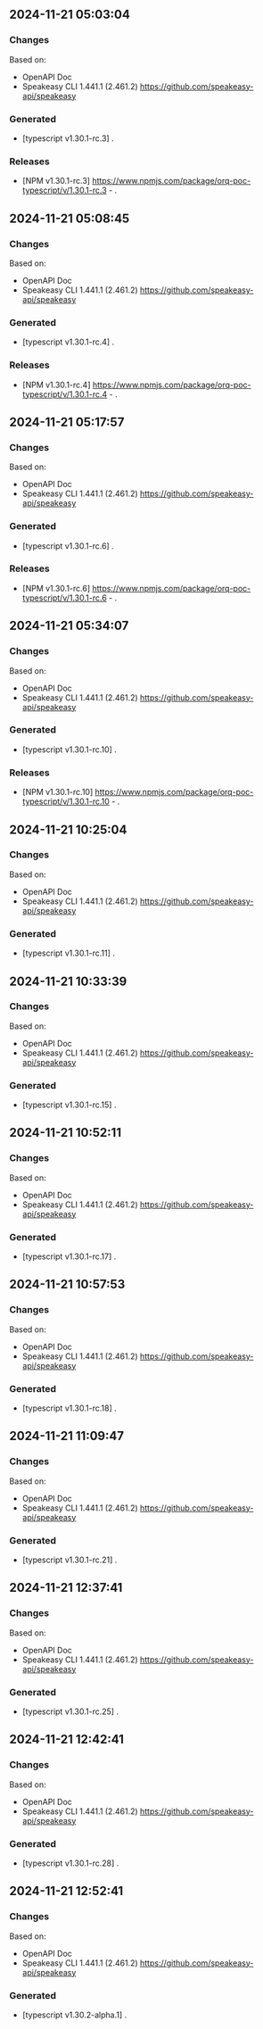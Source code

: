 

## 2024-11-21 05:03:04
### Changes
Based on:
- OpenAPI Doc  
- Speakeasy CLI 1.441.1 (2.461.2) https://github.com/speakeasy-api/speakeasy
### Generated
- [typescript v1.30.1-rc.3] .
### Releases
- [NPM v1.30.1-rc.3] https://www.npmjs.com/package/orq-poc-typescript/v/1.30.1-rc.3 - .

## 2024-11-21 05:08:45
### Changes
Based on:
- OpenAPI Doc  
- Speakeasy CLI 1.441.1 (2.461.2) https://github.com/speakeasy-api/speakeasy
### Generated
- [typescript v1.30.1-rc.4] .
### Releases
- [NPM v1.30.1-rc.4] https://www.npmjs.com/package/orq-poc-typescript/v/1.30.1-rc.4 - .

## 2024-11-21 05:17:57
### Changes
Based on:
- OpenAPI Doc  
- Speakeasy CLI 1.441.1 (2.461.2) https://github.com/speakeasy-api/speakeasy
### Generated
- [typescript v1.30.1-rc.6] .
### Releases
- [NPM v1.30.1-rc.6] https://www.npmjs.com/package/orq-poc-typescript/v/1.30.1-rc.6 - .

## 2024-11-21 05:34:07
### Changes
Based on:
- OpenAPI Doc  
- Speakeasy CLI 1.441.1 (2.461.2) https://github.com/speakeasy-api/speakeasy
### Generated
- [typescript v1.30.1-rc.10] .
### Releases
- [NPM v1.30.1-rc.10] https://www.npmjs.com/package/orq-poc-typescript/v/1.30.1-rc.10 - .

## 2024-11-21 10:25:04
### Changes
Based on:
- OpenAPI Doc  
- Speakeasy CLI 1.441.1 (2.461.2) https://github.com/speakeasy-api/speakeasy
### Generated
- [typescript v1.30.1-rc.11] .

## 2024-11-21 10:33:39
### Changes
Based on:
- OpenAPI Doc  
- Speakeasy CLI 1.441.1 (2.461.2) https://github.com/speakeasy-api/speakeasy
### Generated
- [typescript v1.30.1-rc.15] .

## 2024-11-21 10:52:11
### Changes
Based on:
- OpenAPI Doc  
- Speakeasy CLI 1.441.1 (2.461.2) https://github.com/speakeasy-api/speakeasy
### Generated
- [typescript v1.30.1-rc.17] .

## 2024-11-21 10:57:53
### Changes
Based on:
- OpenAPI Doc  
- Speakeasy CLI 1.441.1 (2.461.2) https://github.com/speakeasy-api/speakeasy
### Generated
- [typescript v1.30.1-rc.18] .

## 2024-11-21 11:09:47
### Changes
Based on:
- OpenAPI Doc  
- Speakeasy CLI 1.441.1 (2.461.2) https://github.com/speakeasy-api/speakeasy
### Generated
- [typescript v1.30.1-rc.21] .

## 2024-11-21 12:37:41
### Changes
Based on:
- OpenAPI Doc  
- Speakeasy CLI 1.441.1 (2.461.2) https://github.com/speakeasy-api/speakeasy
### Generated
- [typescript v1.30.1-rc.25] .

## 2024-11-21 12:42:41
### Changes
Based on:
- OpenAPI Doc  
- Speakeasy CLI 1.441.1 (2.461.2) https://github.com/speakeasy-api/speakeasy
### Generated
- [typescript v1.30.1-rc.28] .

## 2024-11-21 12:52:41
### Changes
Based on:
- OpenAPI Doc  
- Speakeasy CLI 1.441.1 (2.461.2) https://github.com/speakeasy-api/speakeasy
### Generated
- [typescript v1.30.2-alpha.1] .